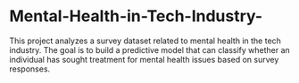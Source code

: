 # Mental-Health-in-Tech-Industry-
This project analyzes a survey dataset related to mental health in the tech industry. The goal is to build a predictive model that can classify whether an individual has sought treatment for mental health issues based on survey responses.
